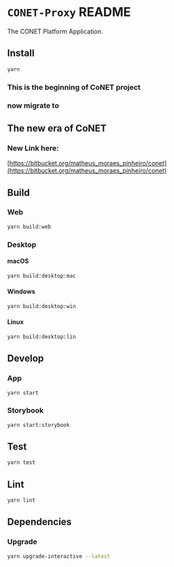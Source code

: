 # `CONET-Proxy` README

The CONET Platform Application.

## Install

```bash
yarn
```

### This is the beginning of CoNET project
### now migrate to
## The new era of CoNET

### New Link here:
[https://bitbucket.org/matheus_moraes_pinheiro/conet](https://bitbucket.org/matheus_moraes_pinheiro/conet)

## Build

### Web

```bash
yarn build:web
```

### Desktop

#### macOS

```bash
yarn build:desktop:mac
```

#### Windows

```bash
yarn build:desktop:win
```

#### Linux

```bash
yarn build:desktop:lin
```

## Develop

### App

```bash
yarn start
```

### Storybook

```bash
yarn start:storybook
```

## Test

```bash
yarn test
```

## Lint

```bash
yarn lint
```

## Dependencies

### Upgrade

```bash
yarn upgrade-interactive --latest
```
